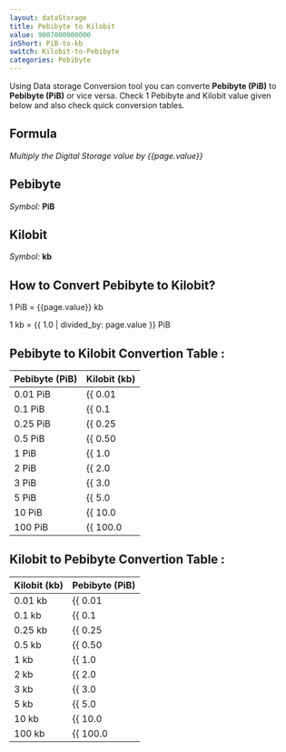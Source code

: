 ```yaml
---
layout: dataStorage
title: Pebibyte to Kilobit
value: 9007000000000
inShort: PiB-to-kb
switch: Kilobit-to-Pebibyte
categories: Pebibyte
---
```


Using Data storage Conversion tool you can converte **Pebibyte (PiB)** to **Pebibyte (PiB)** or vice versa. Check 1 Pebibyte and Kilobit value given below and also check quick conversion tables.

## Formula
*Multiply the Digital Storage value by {{page.value}}*

## Pebibyte
*Symbol:* **PiB**

## Kilobit
*Symbol:* **kb**

## How to Convert Pebibyte to Kilobit?

1 PiB = {{page.value}} kb

1 kb = {{ 1.0 | divided_by: page.value }} PiB


## Pebibyte to Kilobit Convertion Table :

| Pebibyte (PiB) | Kilobit (kb) |
| ---- | ---- |
| 0.01 PiB | {{ 0.01 | times: page.value }} kb |
| 0.1 PiB | {{ 0.1 | times: page.value }} kb |
| 0.25 PiB | {{ 0.25 | times: page.value }} kb |
| 0.5 PiB | {{ 0.50 | times: page.value }} kb |
| 1 PiB | {{ 1.0 | times: page.value }} kb |
| 2 PiB | {{ 2.0 | times: page.value }} kb |
| 3 PiB | {{ 3.0 | times: page.value }} kb |
| 5 PiB | {{ 5.0 | times: page.value }} kb |
| 10 PiB | {{ 10.0 | times: page.value }} kb |
| 100 PiB | {{ 100.0 | times: page.value }} kb |

## Kilobit to Pebibyte Convertion Table :

| Kilobit (kb) | Pebibyte (PiB) |
| ---- | ---- |
| 0.01 kb | {{ 0.01 | divided_by: page.value }} PiB |
| 0.1 kb | {{ 0.1 | divided_by: page.value }} PiB |
| 0.25 kb | {{ 0.25 | divided_by: page.value }} PiB |
| 0.5 kb | {{ 0.50 | divided_by: page.value }} PiB |
| 1 kb | {{ 1.0 | divided_by: page.value }} PiB |
| 2 kb | {{ 2.0 | divided_by: page.value }} PiB |
| 3 kb | {{ 3.0 | divided_by: page.value }} PiB |
| 5 kb | {{ 5.0 | divided_by: page.value }} PiB |
| 10 kb | {{ 10.0 | divided_by: page.value }} PiB |
| 100 kb | {{ 100.0 | divided_by: page.value }} PiB |


<script>
document.getElementById('selectInput')[21].selected = true
document.getElementById('selectOutput')[2].selected = true
</script>
